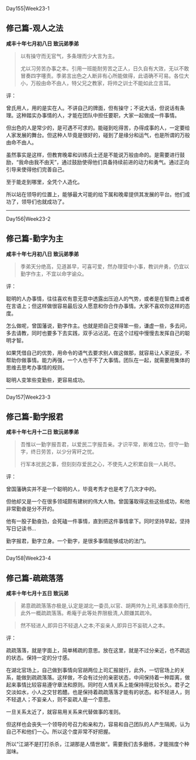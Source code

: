 Day155|Week23-1

## 修己篇-观人之法

**咸丰十年七月初八日 致沅弟季弟**

> 以有操守而无官气，多条理而少大言为主。
>
>尤以习劳苦办事之本。引用一班能耐劳苦之正人，日久自有大效，无以不敢冒奏四字噻责。季弟言出色之人断非有心所能做得，此语确不可易。各位大小，万般由命不由人，特父兄之教家，将帅之训士不能如此立言耳。

评：

曾氏用人，用的是实在人。不讲自己的牌面，但有操守；不说大话，但说话有条理。这种踏实办事情的人，才能在团队中担任要职，大家一起做成一件事情。

但出色的人是常少的，是可遇不可求的。能碰到吃得苦，办得成事的人，一定要给人家发展的舞台。但这种人毕竟是很好的，碰到了是缘分和运气，也是所谓的万般由命不由人。

虽然事实是这样，但教育晚辈和训练兵士还是不能说万般由命的。是需要进行鼓励，“我命由我不由天”，通过鼓励使得他们具备持续前进的动力和勇气。通过正向引导来使得他们完善自己。

至于能走到哪里，全凭个人造化。

所以站在领导的位置上，能够最大可能的给下属和晚辈提供其发展的平台。他们成功了，领导们也就成功了。

------

Day156|Week23-2

## 修己篇-勤字为主

**咸丰十年七月初八日 致沅弟季弟**

>季弟天分绝高，见道甚早，可喜可爱，然办理营中小事，教训弁勇，仍宜以勤字作主，不宜以命字谕众。

评：

聪明的人办事情，往往喜欢有意无意中透露出压迫人的气势，或者是在智商上或者在言语上；但这样做很容易最后没人愿意和你合作办事情。大家不喜欢你这样的态度。

怎么做呢，曾国藩说，勤字作主。也就是把自己变得笨一些，谦虚一些，多去问，多去请教，同时也要多下去实践，双手沾沾泥。在这个过程中慢慢去发挥自己的聪明才智。

如果凭借自己的优势，用命令的语气去要求别人做这做那，就容易让人家逆反，不帮助你做事情。能力再强，一个人也干不了大事情。团队在一起，就需要用集体的思维去思考办事情的规则。

聪明人变笨些变勤些，更容易成功。

------

Day157|Week23-3

## 修己篇-勤字报君

**咸丰十年七月十二日 致沅弟季弟**

>吾惟以一勤字报吾君，以爱民二字报吾亲。才识平常，断难立功，但守一勤字，终日劳苦，以少分宵旰之忧。
>
>行军本扰民之事，但刻刻存爱民之心，不使先人之积累自我一人耗尽。

评：

曾国藩确实并不是一个聪明的人，毕竟考秀才也是考了几次才中的。

但他却又是一个在很多领域颇有建树的伟大人物。曾国藩取得这些这些成功，和他非常勤奋是分不开的。

他有一股子勤奋劲，会死磕一件事情，直到把这件事情拿下。同时坚持早起，坚持写日记读书…

勤字报君，勤字立身。一个勤字，是很多事情能够成功的法门。

------

Day158|Week23-4

## 修己篇-疏疏落落

**咸丰十年七月十五日 致沅弟**

>弟意疏疏落落亦极是,认定是湖北一委员,以官、胡两帅为上司,诸事禀命而行,此外一概疏疏落落。希庵于此等处界限极清,人颇嫌其疏冷。

>然不轻进人,即异日不轻退人之本;不妄亲人,即异日不妄硫人之本。

评：

疏疏落落，就是字面上，简单稀疏的意思。放在这里，就是不过分亲近，也不疏远的状态。保持一定的分寸感。

在湖北官场上，自己做到事情向官胡两位上司汇报就行，此外，一切官场上的关系，能做到疏疏落落。这样做，不会有过分的亲密状态，中间保持着一种距离，做起来事情比较容易遵守章法和原则。同时在人情关系上能保持得比较长久。君子之交淡如水，小人之交甘若醴。也是保持着疏疏落落才能有的状态。和不轻进人，则不轻退人；不妄亲人，则不妄疏人是一个意思。

一旦关系太近了，就容易用关系来代替做事的准则。

但这样也会丧失一个领导的号召力和亲和力，容易和自己团队的人产生隔阂，认为自己不和他们一心。所以这个度非常不好把握。

所以“江湖不是打打杀杀，江湖那是人情世故”。需要我们去多磨练，才能揣度个种滋味。







